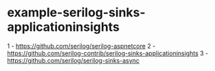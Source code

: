 # example-serilog-sinks-applicationinsights
1 - https://github.com/serilog/serilog-aspnetcore
2 - https://github.com/serilog-contrib/serilog-sinks-applicationinsights
3 - https://github.com/serilog/serilog-sinks-async